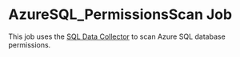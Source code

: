 # AzureSQL_PermissionsScan Job

This job uses the
[SQL Data Collector](/docs/accessanalyzer/11.6/data-collection/databases/sql-server.md)
to scan Azure SQL database permissions.
